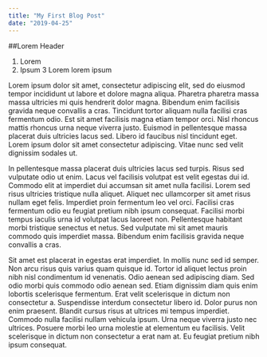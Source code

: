 ```yaml
---
title: "My First Blog Post"
date: "2019-04-25"
---
```


##Lorem Header

1. Lorem
2. Ipsum
3 Lorem lorem ipsum

Lorem ipsum dolor sit amet, consectetur adipiscing elit, sed do eiusmod tempor incididunt ut labore et dolore magna aliqua. Pharetra pharetra massa massa ultricies mi quis hendrerit dolor magna. Bibendum enim facilisis gravida neque convallis a cras. Tincidunt tortor aliquam nulla facilisi cras fermentum odio. Est sit amet facilisis magna etiam tempor orci. Nisl rhoncus mattis rhoncus urna neque viverra justo. Euismod in pellentesque massa placerat duis ultricies lacus sed. Libero id faucibus nisl tincidunt eget. Lorem ipsum dolor sit amet consectetur adipiscing. Vitae nunc sed velit dignissim sodales ut.

In pellentesque massa placerat duis ultricies lacus sed turpis. Risus sed vulputate odio ut enim. Lacus vel facilisis volutpat est velit egestas dui id. Commodo elit at imperdiet dui accumsan sit amet nulla facilisi. Lorem sed risus ultricies tristique nulla aliquet. Aliquet nec ullamcorper sit amet risus nullam eget felis. Imperdiet proin fermentum leo vel orci. Facilisi cras fermentum odio eu feugiat pretium nibh ipsum consequat. Facilisi morbi tempus iaculis urna id volutpat lacus laoreet non. Pellentesque habitant morbi tristique senectus et netus. Sed vulputate mi sit amet mauris commodo quis imperdiet massa. Bibendum enim facilisis gravida neque convallis a cras.

Sit amet est placerat in egestas erat imperdiet. In mollis nunc sed id semper. Non arcu risus quis varius quam quisque id. Tortor id aliquet lectus proin nibh nisl condimentum id venenatis. Odio aenean sed adipiscing diam. Sed odio morbi quis commodo odio aenean sed. Etiam dignissim diam quis enim lobortis scelerisque fermentum. Erat velit scelerisque in dictum non consectetur a. Suspendisse interdum consectetur libero id. Dolor purus non enim praesent. Blandit cursus risus at ultrices mi tempus imperdiet. Commodo nulla facilisi nullam vehicula ipsum. Urna neque viverra justo nec ultrices. Posuere morbi leo urna molestie at elementum eu facilisis. Velit scelerisque in dictum non consectetur a erat nam at. Eu feugiat pretium nibh ipsum consequat.
